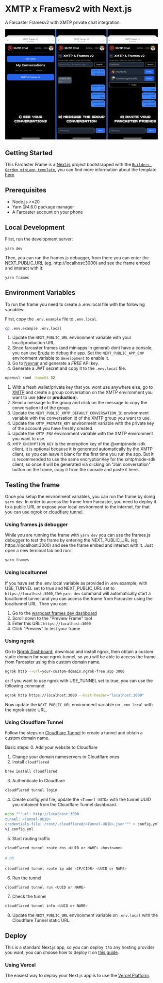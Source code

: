 # XMTP x Framesv2 with Next.js

A Farcaster Framesv2 with XMTP private chat integration.

![screenshot](./public/images/screenshot.png)

## Getting Started

This Farcaster Frame is a [Next.js](https://nextjs.org) project bootstrapped with the [`Builders Garden miniapp template`](https://github.com/builders-garden/miniapp-next-template), you can find more information about the template [here](https://frames-v2.builders.garden).

## Prerequisites

- Node.js >=20
- Yarn @4.6.0 package manager
- A Farcaster account on your phone


## Local Development

First, run the development server:

```bash
yarn dev
```

Then, you can run the frames.js debugger, from there you can enter the NEXT_PUBLIC_URL (eg. http://localhost:3000) and see the frame embed and interact with it:

```bash
yarn frames
```

## Environment Variables

To run the frame you need to create a .env.local file with the following variables:

First, copy the `.env.example` file to `.env.local`.
```bash
cp .env.example .env.local
```

1. Update the `NEXT_PUBLIC_URL` environment variable with your local/production URL.
2. Since farcaster frames (and miniapps in general) dont have a console, you can use [Eruda](https://github.com/liriliri/eruda) to debug the app. Set the `NEXT_PUBLIC_APP_ENV` environment variable to `development` to enable it.
3. Go to [Neynar](https://neynar.com/) and generate a *FREE* API key.
4. Generate a JWT secret and copy it to the `.env.local` file.
  ```bash
  openssl rand -base64 32
  ```
1. With a fresh wallet/private key that you wont use anywhere else, go to [XMTP](https://xmtp.chat/) and create a group conversation on the XMTP environment you want to use (**dev** or **production**).
2. Send a message to the group and click on the message to copy the conversation id of the group.
3. Update the `NEXT_PUBLIC_XMTP_DEFAULT_CONVERSATION_ID` environment variable with the conversation id of the XMTP group you want to use.
4. Update the `XMTP_PRIVATE_KEY` environment variable with the private key of the account you have freshly created.
5. Update the `XMTP_ENV` environment variable with the XMTP environment you want to use.
6.  `XMTP_ENCRYPTION_KEY` is the encryption key of the @xmtp/node-sdk client, it is optional because it is generated automatically by the XMTP client, so you can leave it blank for the first time you run the app. But it is recommended to use the same encryptionKey for the xmtp/node-sdk client, so once it will be generated via clicking on "Join conversation" button on the frame, copy it from the console and paste it here.

## Testing the frame

Once you setup the environment variables, you can run the frame by doing `yarn dev`.
In order to access the frame from Farcaster, you need to deploy it to a public URL or expose your local environment to the internet, for that you can use [ngrok](https://ngrok.com/) or [cloudflare tunnel](https://developers.cloudflare.com/cloudflare-one/connections/connect-networks/do-more-with-tunnels/local-management/create-local-tunnel/).

### Using frames.js debugger
While you are running the frame with `yarn dev` you can use the frames.js debugger to test the frame by entering the NEXT_PUBLIC_URL (eg. https://localhost:3000) and see the frame embed and interact with it.
Just open a new terminal tab and run:
```bash
yarn frames
```

### Using localtunnel
If you have set the .env.local variable as provided in .env.example, with USE_TUNNEL set to true and NEXT_PUBLIC_URL set to `https://localhost:3000`, the `yarn dev` command will automatically start a localtunnel tunnel and you can access the frame from Farcaster using the localtunnel URL.
Then you can:
1. Go to the [warpcast frames dev dashboard](https://warpcast.com/~/developers/frames)
2. Scroll down to the "Preview Frame" tool
3. Enter this URL: `https://localhost:3000`
4. Click "Preview" to test your frame

### Using ngrok
Go to [Ngrok Dashboard](https://dashboard.ngrok.com/), download and install ngrok, then obtain a custom static domain for your ngrok tunnel, so you will be able to access the frame from Farcaster using this custom domain name.
```bash
ngrok http --url=your-custom-domain.ngrok-free.app 3000
```
or if you want to use ngrok with USE_TUNNEL set to true, you can use the following command:
```bash
ngrok http https://localhost:3000 --host-header="localhost:3000"
```

Now update the `NEXT_PUBLIC_URL` environment variable on `.env.local` with the ngrok static URL.

### Using Cloudflare Tunnel
Follow the steps on [Cloudflare Tunnel](https://developers.cloudflare.com/cloudflare-one/connections/connect-networks/do-more-with-tunnels/local-management/create-local-tunnel/) to create a tunnel and obtain a custom domain name.

Basic steps:
0. Add your website to Cloudflare
1. Change your domain nameservers to Cloudflare ones
2. Install `cloudflared`
  ```bash
  brew install cloudflared
  ```
3. Authenticate to Cloudflare
  ```bash
  cloudflared tunnel login
  ```
4. Create config.yml file, update the `<Tunnel-UUID>` with the tunnel UUID you obtained from the Cloudflare Tunnel dashboard.
  ```bash
  echo """url: http://localhost:3000
  tunnel: <Tunnel-UUID>
  credentials-file: /root/.cloudflared/<Tunnel-UUID>.json""" > config.yml
  vi config.yml
  ```
5. Start routing traffic
  ```bash
  cloudflared tunnel route dns <UUID or NAME> <hostname>

  # OR

  cloudflared tunnel route ip add <IP/CIDR> <UUID or NAME>
  ```
6. Run the tunnel
  ```bash
  cloudflared tunnel run <UUID or NAME>
  ```
7. Check the tunnel
  ```bash
  cloudflared tunnel info <UUID or NAME>
  ```
8. Update the `NEXT_PUBLIC_URL` environment variable on `.env.local` with the Cloudflare Tunnel static URL.

## Deploy

This is a standard Next.js app, so you can deploy it to any hosting provider you want, you can choose how to deploy it on [this guide](https://nextjs.org/docs/14/app/building-your-application/deploying).

### Using Vercel
The easiest way to deploy your Next.js app is to use the [Vercel Platform](https://vercel.com/).
